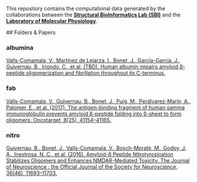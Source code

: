 This repository contains the computational data generated by the collaborations between the **[Structural BioInformatics Lab (SBI)](http://sbi.upf.edu)** and the **[Laboratory of Molecular Physiology](https://www.upf.edu/web/lmp)**.

## Folders & Papers

### albumina

[Valls-Comamala, V., Martínez de Lejarza, I., Bonet, J., García-García, J., Guivernau, B.,  Iriondo, C., et al. (TBD). Human albumin impairs amyloid β-peptide oligomerization and fibrillation throughout its C-terminus.]()

### fab

[Valls-Comamala, V., Guivernau, B., Bonet, J., Puig, M., Perálvarez-Marín, A., Palomer, E., et al. (2017). The antigen-binding fragment of human gamma immunoglobulin prevents amyloid β-peptide folding into β-sheet to form oligomers. Oncotarget, 8(25), 41154–41165.](http://doi.org/10.18632/oncotarget.17074)

### nitro

[Guivernau, B., Bonet, J., Valls-Comamala, V., Bosch-Morató, M., Godoy, J. A., Inestrosa, N. C., et al. (2016). Amyloid-β Peptide Nitrotyrosination Stabilizes Oligomers and Enhances NMDAR-Mediated Toxicity. The Journal of Neuroscience : the Official Journal of the Society for Neuroscience, 36(46), 11693–11703.](http://doi.org/10.1523/JNEUROSCI.1081-16.2016)
